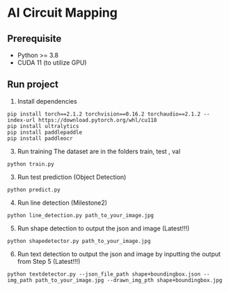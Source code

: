 # AI Circuit Mapping

## Prerequisite 
- Python  >= 3.8 
- CUDA 11 (to utilize GPU)
## Run project
1) Install dependencies

```
pip install torch==2.1.2 torchvision==0.16.2 torchaudio==2.1.2 --index-url https://download.pytorch.org/whl/cu118
pip install ultralytics
pip install paddlepaddle
pip install paddleocr
```

3) Run training
The dataset are in the folders train, test , val
```
python train.py
```

3) Run test prediction (Object Detection)

```
python predict.py
```

4) Run line detection (Milestone2)

```
python line_detection.py path_to_your_image.jpg
```

5) Run shape detection to output the json and image (Latest!!!)

```
python shapedetector.py path_to_your_image.jpg
```


6) Run text detection to output the json and image by inputting the output from Step 5 (Latest!!!)

```
python textdetector.py --json_file_path shape+boundingbox.json --img_path path_to_your_image.jpg --drawn_img_pth shape+boundingbox.jpg
```